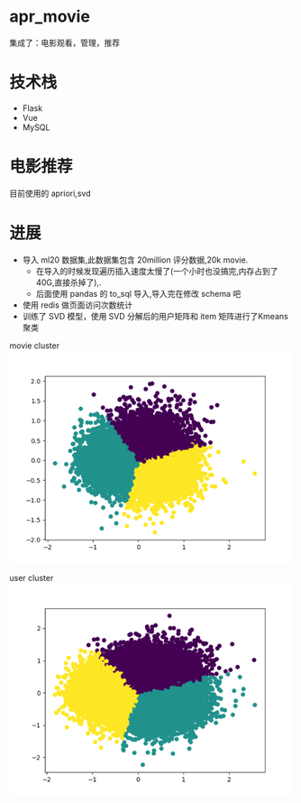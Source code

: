 # apr_movie
集成了：电影观看，管理，推荐
# 技术栈
* Flask
* Vue
* MySQL
# 电影推荐
目前使用的 apriori,svd
# 进展
* 导入 ml20 数据集,此数据集包含 20million 评分数据,20k movie.
    * 在导入的时候发现遍历插入速度太慢了(一个小时也没搞完,内存占到了 40G,直接杀掉了),.
    * 后面使用 pandas 的 to_sql 导入,导入完在修改 schema 吧
* 使用 redis 做页面访问次数统计
* 训练了 SVD 模型，使用 SVD 分解后的用户矩阵和 item 矩阵进行了Kmeans 聚类

movie cluster
![movie_cluster](data/img/movie_cluster.png)


user cluster
![user_cluster](data/img/user_cluster.png)
    
